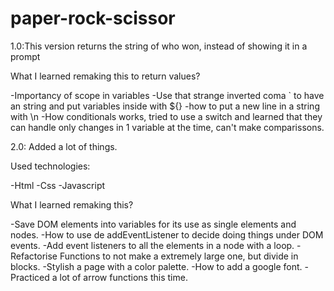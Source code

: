 # paper-rock-scissor
1.0:This version returns the string of who won, instead of showing it in a prompt

What I learned remaking this to return values?

-Importancy of scope in variables
-Use that strange inverted coma ` to have an string and put variables inside with ${}
-how to put a new line in a string with \n
-How conditionals works, tried to use a switch and learned that they can handle only changes in 1 variable at the time, can't make comparissons.

2.0: Added a lot of things.

Used technologies:

-Html
-Css
-Javascript

What I learned remaking this?

-Save DOM elements into variables for its use as single elements and nodes.
-How to use de addEventListener to decide doing things under DOM events.
-Add event listeners to all the elements in a node with a loop.
-Refactorise Functions to not make a extremely large one, but divide in blocks.
-Stylish a page with a color palette.
-How to add a google font.
-Practiced a lot of arrow functions this time.